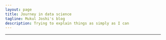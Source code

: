 ```yaml
---
layout: page
title: Journey in data science 
tagline: Mukul Joshi's blog
description: Trying to explain things as simply as I can 
---
```

 
---
